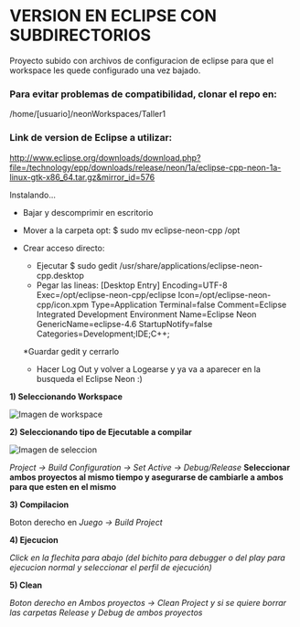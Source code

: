 # VERSION EN ECLIPSE CON SUBDIRECTORIOS

Proyecto subido con archivos de configuracion de eclipse para que el workspace les quede configurado una vez bajado.

### Para evitar problemas de compatibilidad, clonar el repo en:

/home/[usuario]/neonWorkspaces/Taller1


### Link de version de Eclipse a utilizar:
http://www.eclipse.org/downloads/download.php?file=/technology/epp/downloads/release/neon/1a/eclipse-cpp-neon-1a-linux-gtk-x86_64.tar.gz&mirror_id=576

Instalando...
* Bajar y descomprimir en escritorio
* Mover a la carpeta opt: $   sudo mv eclipse-neon-cpp /opt
* Crear acceso directo:
  * Ejecutar $  sudo gedit /usr/share/applications/eclipse-neon-cpp.desktop
  * Pegar las lineas: 
        [Desktop Entry]
        Encoding=UTF-8
        Exec=/opt/eclipse-neon-cpp/eclipse
        Icon=/opt/eclipse-neon-cpp/icon.xpm
        Type=Application
        Terminal=false
        Comment=Eclipse Integrated Development Environment
        Name=Eclipse Neon
        GenericName=eclipse-4.6
        StartupNotify=false
        Categories=Development;IDE;C++;
  
  *Guardar gedit y cerrarlo
  * Hacer Log Out y volver a Logearse y ya va a aparecer en la busqueda el Eclipse Neon :)

**1) Seleccionando Workspace**

![Imagen de workspace](http://img.ctrlv.in/img/16/10/31/5816b81ab172d.png)

**2) Seleccionando tipo de Ejecutable a compilar**

![Imagen de seleccion](http://img.ctrlv.in/img/16/10/31/5816b89805d8e.png)

_Project -> Build Configuration -> Set Active -> Debug/Release_
**Seleccionar ambos proyectos al mismo tiempo y asegurarse de cambiarle a ambos para que esten en el mismo**

**3) Compilacion**

Boton derecho en _Juego -> Build Project_

**4) Ejecucion**

_Click en la flechita para abajo (del bichito para debugger o del play para ejecucion normal y seleccionar el perfil de ejecución)_

**5) Clean**

_Boton derecho en Ambos proyectos -> Clean Project y si se quiere borrar las carpetas Release y Debug de ambos proyectos_
